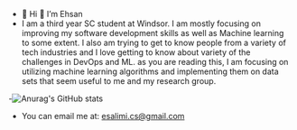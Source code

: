 - 👋 Hi 👀 I’m Ehsan
- I am a third year SC student at Windsor. I am mostly focusing on improving my software development skills as well as Machine learning to some extent. I also am trying to get to know people from a variety of tech industries and I love getting to know about variety of the challenges in DevOps and ML. as you are reading this, I am focusing on utilizing machine learning algorithms and implementing them on data sets that seem useful to me and my research group.

-![Anurag's GitHub stats](https://github-readme-stats.vercel.app/api?username=ehsansl)

- You can email me at: esalimi.cs@gmail.com

